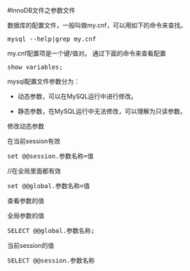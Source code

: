 


#InnoDB文件之参数文件

数据库的配置文件，一般叫做my.cnf，可以用如下的命令来查找。
<pre>mysql --help|grep my.cnf</pre>


my.cnf配置项是一个键/值对。
通过下面的命令来查看配置
<pre>
show variables;
</pre>


mysql配置文件参数分为：

- 动态参数，可以在MySQL运行中进行修改。

- 静态参数，在MySQL运行中无法修改，可以理解为只读参数。



修改动态参数

在当前session有效
<pre>
set @@session.参数名称=值
</pre>

//在全局里面都有效
<pre>
set @@global.参数名称=值
</pre>


查看参数的值

全局参数的值
<pre>
SELECT @@global.参数名称;
</pre>


当前session的值
<pre>
SELECT @@session.参数名称 
</pre>


